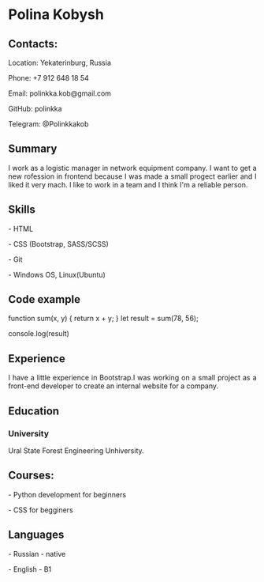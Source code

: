 
<h1>Polina Kobysh</h1>
<h2>Contacts:</h2>

<p>Location: Yekaterinburg, Russia</p>
<p>Phone: +7 912 648 18 54 </p>
<p>Email: polinkka.kob@gmail.com</p>
<p>GitHub: polinkka</p>
<p>Telegram: @Polinkkakob</p>

<h2>Summary</h2>
<p align="justify">I work as a logistic manager in network equipment company.  I want to get a new rofession in frontend because I was made a small progect earlier and I liked it very mach.
I like to work in a team and I think I'm a reliable person.</p>

<h2>Skills</h2>
<p>- HTML</p>
<p>- CSS (Bootstrap, SASS/SCSS)</p>
<p>- Git</p>
<p>- Windows OS, Linux(Ubuntu)<p>

<h2>Code example</h2>

 function sum(x, y) {
    return x + y;
  }
  let result = sum(78, 56);
  
  console.log(result)

<h2>Experience</h2>
<p align="justify">I have a little experience in Bootstrap.I was working on a small project as a front-end developer to create an internal website for a company.</p>

<h2>Education</h2>
<h3>University</h3>
Ural State Forest Engineering Unhiversity.

<h2>Courses:</h2>
<p>- Python development for beginners</p>
<p>- CSS for begginers</p>

<h2>Languages</h2>
<p>- Russian - native</p>
<p>- English - B1</p>

